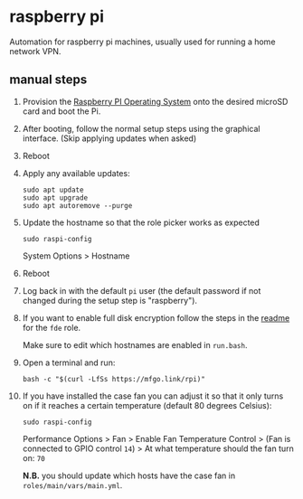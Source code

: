 # raspberry pi

Automation for raspberry pi machines, usually used for running a home
network VPN.

## manual steps

1. Provision the
   [Raspberry PI Operating System](https://www.raspberrypi.com/software/)
   onto the desired microSD card and boot the Pi.

2. After booting, follow the normal setup steps using the graphical
   interface. (Skip applying updates when asked)

3. Reboot

4. Apply any available updates:

   ```shell
   sudo apt update
   sudo apt upgrade
   sudo apt autoremove --purge
   ```

5. Update the hostname so that the role picker works as expected

   ```shell
   sudo raspi-config
   ```

   System Options > Hostname

6. Reboot

7. Log back in with the default `pi` user (the default password if not
   changed during the setup step is "raspberry").

8. If you want to enable full disk encryption follow the steps in the
   [readme](https://github.com/mfinelli/arch-install/blob/master/rpi/roles/fde/README.md)
   for the `fde` role.

   Make sure to edit which hostnames are enabled in `run.bash`.

9. Open a terminal and run:

   ```shell
   bash -c "$(curl -LfSs https://mfgo.link/rpi)"
   ```

10. If you have installed the case fan you can adjust it so that it only turns
    on if it reaches a certain temperature (default 80 degrees Celsius):

    ```shell
    sudo raspi-config
    ```

    Performance Options > Fan > Enable Fan Temperature Control > (Fan is
    connected to GPIO control `14`) > At what temperature should the fan turn
    on: `70`

    **N.B.** you should update which hosts have the case fan in
    `roles/main/vars/main.yml`.
